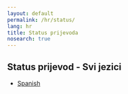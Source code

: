 ```yaml
---
layout: default
permalink: /hr/status/
lang: hr
title: Status prijevoda
nosearch: true
---
```


## Status prijevod - Svi jezici

- [Spanish]({{site.baseurl}}/es/status/)
